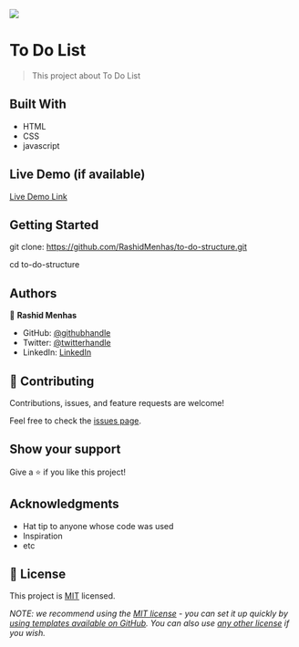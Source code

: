 ![](https://img.shields.io/badge/Microverse-blueviolet)

# To Do List

> This project about To Do List

## Built With

- HTML
- CSS
- javascript

## Live Demo (if available)

[Live Demo Link](https://rashidmenhas.github.io/to-do-structure/)

## Getting Started

git clone: https://github.com/RashidMenhas/to-do-structure.git

cd to-do-structure

## Authors

👤 **Rashid Menhas**

- GitHub: [@githubhandle](https://github.com/RashidMenhas)
- Twitter: [@twitterhandle](https://twitter.com/twitterhandle)
- LinkedIn: [LinkedIn](https://www.linkedin.com/in/rashid-menhas-6634aa245/)

## 🤝 Contributing

Contributions, issues, and feature requests are welcome!

Feel free to check the [issues page](../../issues/).

## Show your support

Give a ⭐️ if you like this project!

## Acknowledgments

- Hat tip to anyone whose code was used
- Inspiration
- etc

## 📝 License

This project is [MIT](./LICENSE) licensed.

_NOTE: we recommend using the [MIT license](https://choosealicense.com/licenses/mit/) - you can set it up quickly by [using templates available on GitHub](https://docs.github.com/en/communities/setting-up-your-project-for-healthy-contributions/adding-a-license-to-a-repository). You can also use [any other license](https://choosealicense.com/licenses/) if you wish._
